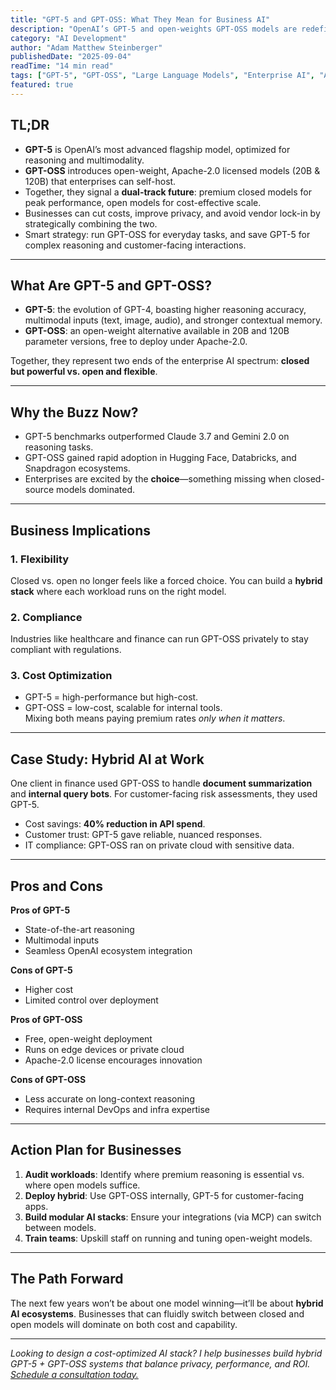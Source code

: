 ```yaml
---
title: "GPT-5 and GPT-OSS: What They Mean for Business AI"
description: "OpenAI’s GPT-5 and open-weights GPT-OSS models are redefining enterprise AI. Here’s how they differ, why they matter, and how businesses can use both strategically."
category: "AI Development"
author: "Adam Matthew Steinberger"
publishedDate: "2025-09-04"
readTime: "14 min read"
tags: ["GPT-5", "GPT-OSS", "Large Language Models", "Enterprise AI", "AI Strategy"]
featured: true
---
```


## TL;DR
- **GPT-5** is OpenAI’s most advanced flagship model, optimized for reasoning and multimodality.  
- **GPT-OSS** introduces open-weight, Apache-2.0 licensed models (20B & 120B) that enterprises can self-host.  
- Together, they signal a **dual-track future**: premium closed models for peak performance, open models for cost-effective scale.  
- Businesses can cut costs, improve privacy, and avoid vendor lock-in by strategically combining the two.  
- Smart strategy: run GPT-OSS for everyday tasks, and save GPT-5 for complex reasoning and customer-facing interactions.  

---

## What Are GPT-5 and GPT-OSS?

- **GPT-5**: the evolution of GPT-4, boasting higher reasoning accuracy, multimodal inputs (text, image, audio), and stronger contextual memory.  
- **GPT-OSS**: an open-weight alternative available in 20B and 120B parameter versions, free to deploy under Apache-2.0.  

Together, they represent two ends of the enterprise AI spectrum: **closed but powerful vs. open and flexible**.  

---

## Why the Buzz Now?

- GPT-5 benchmarks outperformed Claude 3.7 and Gemini 2.0 on reasoning tasks.  
- GPT-OSS gained rapid adoption in Hugging Face, Databricks, and Snapdragon ecosystems.  
- Enterprises are excited by the **choice**—something missing when closed-source models dominated.  

---

## Business Implications

### 1. Flexibility
Closed vs. open no longer feels like a forced choice. You can build a **hybrid stack** where each workload runs on the right model.  

### 2. Compliance
Industries like healthcare and finance can run GPT-OSS privately to stay compliant with regulations.  

### 3. Cost Optimization
- GPT-5 = high-performance but high-cost.  
- GPT-OSS = low-cost, scalable for internal tools.  
Mixing both means paying premium rates *only when it matters*.  

---

## Case Study: Hybrid AI at Work

One client in finance used GPT-OSS to handle **document summarization** and **internal query bots**. For customer-facing risk assessments, they used GPT-5.  

- Cost savings: **40% reduction in API spend**.  
- Customer trust: GPT-5 gave reliable, nuanced responses.  
- IT compliance: GPT-OSS ran on private cloud with sensitive data.  

---

## Pros and Cons

**Pros of GPT-5**  
- State-of-the-art reasoning  
- Multimodal inputs  
- Seamless OpenAI ecosystem integration  

**Cons of GPT-5**  
- Higher cost  
- Limited control over deployment  

**Pros of GPT-OSS**  
- Free, open-weight deployment  
- Runs on edge devices or private cloud  
- Apache-2.0 license encourages innovation  

**Cons of GPT-OSS**  
- Less accurate on long-context reasoning  
- Requires internal DevOps and infra expertise  

---

## Action Plan for Businesses

1. **Audit workloads**: Identify where premium reasoning is essential vs. where open models suffice.  
2. **Deploy hybrid**: Use GPT-OSS internally, GPT-5 for customer-facing apps.  
3. **Build modular AI stacks**: Ensure your integrations (via MCP) can switch between models.  
4. **Train teams**: Upskill staff on running and tuning open-weight models.  

---

## The Path Forward

The next few years won’t be about one model winning—it’ll be about **hybrid AI ecosystems**. Businesses that can fluidly switch between closed and open models will dominate on both cost and capability.  

---

*Looking to design a cost-optimized AI stack? I help businesses build hybrid GPT-5 + GPT-OSS systems that balance privacy, performance, and ROI. [Schedule a consultation today.](/services/ai-consulting)*

